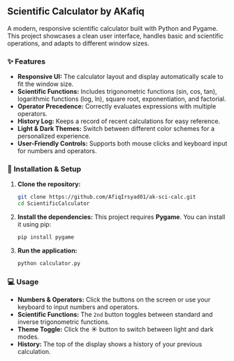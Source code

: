 ## Scientific Calculator by AKafiq

A modern, responsive scientific calculator built with Python and Pygame. This project showcases a clean user interface, handles basic and scientific operations, and adapts to different window sizes.

### ✨ **Features**

  * **Responsive UI:** The calculator layout and display automatically scale to fit the window size.
  * **Scientific Functions:** Includes trigonometric functions (sin, cos, tan), logarithmic functions (log, ln), square root, exponentiation, and factorial.
  * **Operator Precedence:** Correctly evaluates expressions with multiple operators.
  * **History Log:** Keeps a record of recent calculations for easy reference.
  * **Light & Dark Themes:** Switch between different color schemes for a personalized experience.
  * **User-Friendly Controls:** Supports both mouse clicks and keyboard input for numbers and operators.

### 🚀 **Installation & Setup**

1.  **Clone the repository:**
    ```bash
    git clone https://github.com/AfiqIrsyad01/ak-sci-calc.git
    cd ScientificCalculator
    ```
2.  **Install the dependencies:**
    This project requires **Pygame**. You can install it using pip:
    ```bash
    pip install pygame
    ```
3.  **Run the application:**
    ```bash
    python calculator.py
    ```

### 💻 **Usage**

  * **Numbers & Operators:** Click the buttons on the screen or use your keyboard to input numbers and operators.
  * **Scientific Functions:** The `2nd` button toggles between standard and inverse trigonometric functions.
  * **Theme Toggle:** Click the ☀️ button to switch between light and dark modes.
  * **History:** The top of the display shows a history of your previous calculation.
